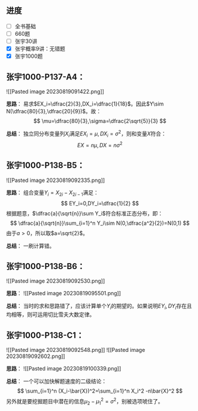 
## 进度

- [ ] 全书基础
- [ ] 660题
- [ ] 张宇30讲
- [x] 张宇概率9讲：无错题
- [x] 张宇1000题

## 张宇1000-P137-A4：

![[Pasted image 20230819091422.png]]

**思路**：
易求$EX_i=\dfrac{2}{3},DX_i=\dfrac{1}{18}$。因此$Y\sim N(\dfrac{80}{3},\dfrac{20}{9})$。故：
$$
\mu=\dfrac{80}{3},\sigma=\dfrac{2\sqrt{5}}{3}
$$

**总结**：
独立同分布变量列$X_i$满足$EX_i=\mu,DX_i=\sigma^2$，则和变量$X$符合：
$$
EX=n\mu,DX=n\sigma^2
$$

## 张宇1000-P138-B5：

![[Pasted image 20230819092335.png]]

**思路**：
组合变量$Y_{i}=X_{2i}-X_{2i-1}$满足：
$$
EY_i=0,DY_i=\dfrac{1}{2}
$$
根据题意，$\dfrac{a}{\sqrt{n}}\sum Y_i$符合标准正态分布，即：
$$
\dfrac{a}{\sqrt{n}}\sum_{i=1}^n Y_i\sim N(0,\dfrac{a^2}{2})=N(0,1)
$$
由于$a>0$，所以取$a=\sqrt{2}$。

**总结**：
一刷计算错。

## 张宇1000-P138-B6：

![[Pasted image 20230819092530.png]]

**思路**：
![[Pasted image 20230819095501.png]]

**总结**：
当时的求和思路错了，应该计算单个$Y_i$的期望的。如果说明$EY_i,DY_i$存在且均相等，则可运用切比雪夫大数定律。

## 张宇1000-P138-C1：

![[Pasted image 20230819092548.png]]
![[Pasted image 20230819092602.png]]

**思路**：
![[Pasted image 20230819100339.png]]

**总结**：
一个可以加快解题速度的二级结论：
$$
\sum_{i=1}^n (X_i-\bar{X})^2=\sum_{i=1}^n X_i^2 -n\bar{X}^2
$$
另外就是要挖掘题目中潜在的信息$\mu_2-\mu_1^2=\sigma^2$，别被选项唬住了。